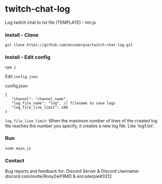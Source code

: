# twitch-chat-log
Log twitch chat to txt file (TEMPLATE) - tmi.js

### Install - Clone
```
git clone https://github.com/encoderpie/twitch-chat-log.git
```

### Install - Edit config
```
npm i
```

Edit `config.json`

config.json:
```
{
   "channel": "channel_name",
   "log_file_name": "log", // filename to save logs
   "log_file_line_limit": 100
}
```
`log_file_line_limit`: When the maximum number of lines of the created log file reaches the number you specify, it creates a new log file. Like 'log1.txt'.

### Run
```
node main.js
```

### Contact
Bug reports and feedback for: Discord Server & Discord Username: discord.com/invite/Rnny2wF9MD & encoderpie#3312
